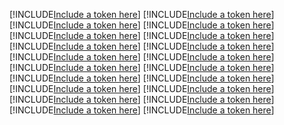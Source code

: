 [!INCLUDE[Include a token here](refs1525243951997/r1.md)]
[!INCLUDE[Include a token here](refs1525243951997/r2.md)]
[!INCLUDE[Include a token here](refs1525243951997/r3.md)]
[!INCLUDE[Include a token here](refs1525243951997/r4.md)]
[!INCLUDE[Include a token here](refs1525243951997/r5.md)]
[!INCLUDE[Include a token here](refs1525243951997/r6.md)]
[!INCLUDE[Include a token here](refs1525243951997/r7.md)]
[!INCLUDE[Include a token here](refs1525243951997/r8.md)]
[!INCLUDE[Include a token here](refs1525243951997/r9.md)]
[!INCLUDE[Include a token here](refs1525243951997/r10.md)]
[!INCLUDE[Include a token here](refs1525243951997/r11.md)]
[!INCLUDE[Include a token here](refs1525243951997/r12.md)]
[!INCLUDE[Include a token here](refs1525243951997/r13.md)]
[!INCLUDE[Include a token here](refs1525243951997/r14.md)]
[!INCLUDE[Include a token here](refs1525243951997/r15.md)]
[!INCLUDE[Include a token here](refs1525243951997/r16.md)]
[!INCLUDE[Include a token here](refs1525243951997/r17.md)]
[!INCLUDE[Include a token here](refs1525243951997/r18.md)]
[!INCLUDE[Include a token here](refs1525243951997/r19.md)]
[!INCLUDE[Include a token here](refs1525243951997/r20.md)]